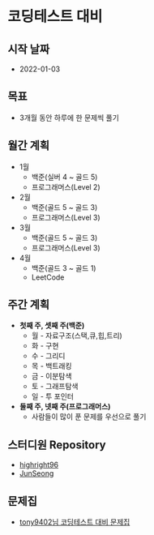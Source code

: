 # 코딩테스트 대비

## 시작 날짜
* 2022-01-03

## 목표
* 3개월 동안 하루에 한 문제씩 풀기

## 월간 계획
* 1월 
  * 백준(실버 4 ~ 골드 5)
  * 프로그래머스(Level 2)
* 2월
  * 백준(골드 5 ~ 골드 3) 
  * 프로그래머스(Level 3)
* 3월
  * 백준(골드 5 ~ 골드 3)
  * 프로그래머스(Level 3)
* 4월
  * 백준(골드 3 ~ 골드 1)
  * LeetCode 

## 주간 계획
* **첫째 주, 셋째 주(백준)**
  * 월 - 자료구조(스택,큐,힙,트리)
  * 화 - 구현
  * 수 - 그리디
  * 목 - 백트래킹
  * 금 - 이분탐색
  * 토 - 그래프탐색
  * 일 - 투 포인터
* **둘째 주, 넷째 주(프로그래머스)**
  * 사람들이 많이 푼 문제를 우선으로 풀기

## 스터디원 Repository
* [highright96](https://github.com/highright96/algorithm)
* [JunSeong](https://github.com/kjs3829/Algorithm_study)

## 문제집
* [tony9402님 코딩테스트 대비 문제집](https://github.com/tony9402/baekjoon)

